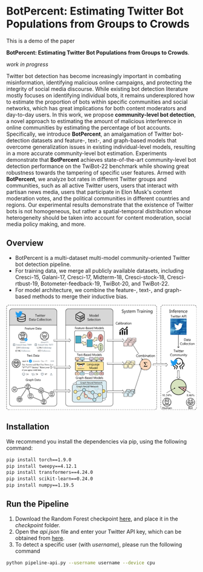 # BotPercent: Estimating Twitter Bot Populations from Groups to Crowds

This is a demo of the paper

**BotPercent: Estimating Twitter Bot Populations from Groups to Crowds**.
<!-- [BotPercent: Estimating Twitter Bot Populations from Groups to Crowds][paper].

[paper]: https://arxiv.org/pdf/2106.06935.pdf -->
*work in progress*

Twitter bot detection has become increasingly important in combating misinformation, identifying malicious online campaigns, and protecting the integrity of social media discourse. While existing bot detection literature mostly focuses on identifying individual bots, it remains underexplored how to estimate the proportion of bots within specific communities and social networks, which has great implications for both content moderators and day-to-day users. In this work, we propose **community-level bot detection**, a novel approach to estimating the amount of malicious interference in online communities by estimating the percentage of bot accounts. Specifically, we introduce **BotPercent**, an amalgamation of Twitter bot-detection datasets and feature-, text-, and graph-based models that overcome generalization issues in existing individual-level models, resulting in a more accurate community-level bot estimation. Experiments demonstrate that **BotPercent** achieves state-of-the-art community-level bot detection performance on the TwiBot-22 benchmark while showing great robustness towards the tampering of specific user features. Armed with **BotPercent**, we analyze bot rates in different Twitter groups and communities, such as all active Twitter users, users that interact with partisan news media, users that participate in Elon Musk's content moderation votes, and the political communities in different countries and regions. Our experimental results demonstrate that the existence of Twitter bots is not homogeneous, but rather a spatial-temporal distribution whose heterogeneity should be taken into account for content moderation, social media policy making, and more.

## Overview ##

* BotPercent is a multi-dataset multi-model community-oriented Twitter bot detection pipeline. 
* For training data, we merge all publicly available datasets, including Cresci-15, Galani-17, Cresci-17, Midterm-18, Cresci-stock-18, Cresci-rtbust-19, Botometer-feedback-19, TwiBot-20, and TwiBot-22.
* For model architecture, we combine the feature-, text-, and graph-based methods to merge their inductive bias.

![BotPercent](asset/overview.png)

## Installation ##
We recommend you install the dependencies via pip, using the following command:

```bash
pip install torch==1.9.0
pip install tweepy==4.12.1
pip install transformers==4.24.0
pip install scikit-learn==0.24.0
pip install numpy==1.19.5
```

## Run the Pipeline ##
1. Download the Random Forest checkpoint [here](https://drive.google.com/file/d/1-sZXntdHimn6cq8WpGWMBAmpnENgWJKq/view?usp=sharing), and place it in the *checkpoint* folder.
2. Open the *api.json* file and enter your Twitter API key, which can be obtained from [here](https://developer.twitter.com/en/docs/twitter-api).
3. To detect a specific user (with *username*), please run the following command

```bash
python pipeline-api.py --username username --device cpu
```


